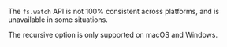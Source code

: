 
<!--type=misc-->

The `fs.watch` API is not 100% consistent across platforms, and is
unavailable in some situations.

The recursive option is only supported on macOS and Windows.

